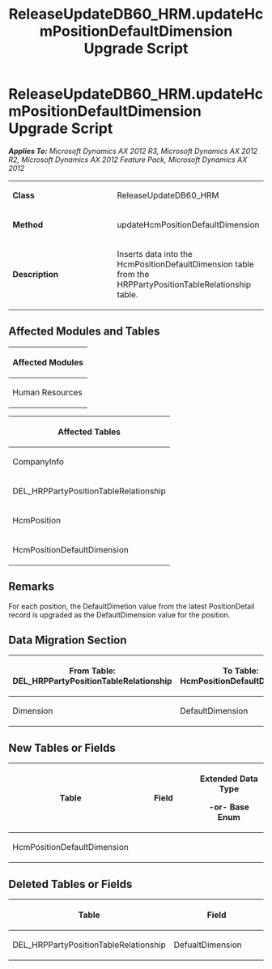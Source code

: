 ﻿---
title: ReleaseUpdateDB60_HRM.updateHcmPositionDefaultDimension Upgrade Script
TOCTitle: ReleaseUpdateDB60_HRM.updateHcmPositionDefaultDimension Upgrade Script
ms:assetid: 8e86ba39-7f40-cb33-9dab-a35eb91c9b94
ms:mtpsurl: https://msdn.microsoft.com/en-us/library/JJ736511(v=AX.60)
ms:contentKeyID: 49709700
ms.date: 05/18/2015
mtps_version: v=AX.60
---

# ReleaseUpdateDB60\_HRM.updateHcmPositionDefaultDimension Upgrade Script 


_**Applies To:** Microsoft Dynamics AX 2012 R3, Microsoft Dynamics AX 2012 R2, Microsoft Dynamics AX 2012 Feature Pack, Microsoft Dynamics AX 2012_

<table>
<colgroup>
<col style="width: 50%" />
<col style="width: 50%" />
</colgroup>
<tbody>
<tr class="odd">
<td><p><strong>Class</strong></p></td>
<td><p>ReleaseUpdateDB60_HRM</p></td>
</tr>
<tr class="even">
<td><p><strong>Method</strong></p></td>
<td><p>updateHcmPositionDefaultDimension</p></td>
</tr>
<tr class="odd">
<td><p><strong>Description</strong></p></td>
<td><p>Inserts data into the HcmPositionDefaultDimension table from the HRPPartyPositionTableRelationship table.</p></td>
</tr>
</tbody>
</table>


## Affected Modules and Tables

<table>
<colgroup>
<col style="width: 100%" />
</colgroup>
<thead>
<tr class="header">
<th><p>Affected Modules</p></th>
</tr>
</thead>
<tbody>
<tr class="odd">
<td><p>Human Resources</p></td>
</tr>
</tbody>
</table>


<table>
<colgroup>
<col style="width: 100%" />
</colgroup>
<thead>
<tr class="header">
<th><p>Affected Tables</p></th>
</tr>
</thead>
<tbody>
<tr class="odd">
<td><p>CompanyInfo</p></td>
</tr>
<tr class="even">
<td><p>DEL_HRPPartyPositionTableRelationship</p></td>
</tr>
<tr class="odd">
<td><p>HcmPosition</p></td>
</tr>
<tr class="even">
<td><p>HcmPositionDefaultDimension</p></td>
</tr>
</tbody>
</table>


## Remarks

For each position, the DefaultDimetion value from the latest PositionDetail record is upgraded as the DefaultDimension value for the position.

## Data Migration Section

<table>
<colgroup>
<col style="width: 50%" />
<col style="width: 50%" />
</colgroup>
<thead>
<tr class="header">
<th><p>From Table: DEL_HRPPartyPositionTableRelationship</p></th>
<th><p>To Table: HcmPositionDefaultDimension</p></th>
</tr>
</thead>
<tbody>
<tr class="odd">
<td><p>Dimension</p></td>
<td><p>DefaultDimension</p></td>
</tr>
</tbody>
</table>


## New Tables or Fields

<table>
<colgroup>
<col style="width: 33%" />
<col style="width: 33%" />
<col style="width: 33%" />
</colgroup>
<thead>
<tr class="header">
<th><p>Table</p></th>
<th><p>Field</p></th>
<th><p>Extended Data Type</p>
<p>-or- Base Enum</p></th>
</tr>
</thead>
<tbody>
<tr class="odd">
<td><p>HcmPositionDefaultDimension</p></td>
<td><p></p></td>
<td><p></p></td>
</tr>
</tbody>
</table>


## Deleted Tables or Fields

<table>
<colgroup>
<col style="width: 50%" />
<col style="width: 50%" />
</colgroup>
<thead>
<tr class="header">
<th><p>Table</p></th>
<th><p>Field</p></th>
</tr>
</thead>
<tbody>
<tr class="odd">
<td><p>DEL_HRPPartyPositionTableRelationship</p></td>
<td><p>DefualtDimension</p></td>
</tr>
</tbody>
</table>

  


